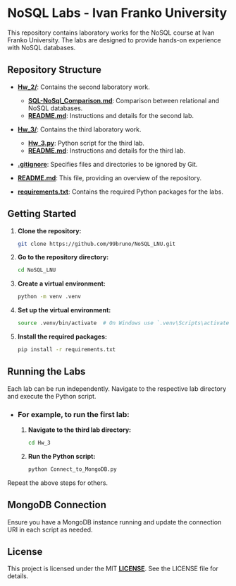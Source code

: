 # NoSQL Labs - Ivan Franko University

This repository contains laboratory works for the NoSQL course at Ivan Franko University. The labs are designed to provide hands-on experience with NoSQL databases.

## Repository Structure

- **[Hw_2/](Hw_2/)**: Contains the second laboratory work.
  - **[SQL-NoSql_Comparison.md](Hw_2/SQL-NoSql_Comparison.md)**: Comparison between relational and NoSQL databases.
  - **[README.md](Hw_2/README.md)**: Instructions and details for the second lab.

- **[Hw_3/](Hw_3/)**: Contains the third laboratory work.
  - **[Hw_3.py](Hw_3/Connect_to_MongoDB.py)**: Python script for the third lab.
  - **[README.md](Hw_3/README.md)**: Instructions and details for the third lab.

- **[.gitignore](.gitignore)**: Specifies files and directories to be ignored by Git.
- **[README.md](README.md)**: This file, providing an overview of the repository.
- **[requirements.txt](requirements.txt)**: Contains the required Python packages for the labs.

## Getting Started

1. **Clone the repository:**
   ```sh
   git clone https://github.com/99bruno/NoSQL_LNU.git
   ```
2. **Go to the repository directory:**
   ```sh
   cd NoSQL_LNU
   ```
   
3. **Create a virtual environment:**
    ```sh
    python -m venv .venv
    ```
   
4. **Set up the virtual environment:**
    ```sh
    source .venv/bin/activate  # On Windows use `.venv\Scripts\activate`
    ```

5. **Install the required packages:**
    ```sh
    pip install -r requirements.txt
    ```

## Running the Labs

Each lab can be run independently. Navigate to the respective lab directory and execute the Python script.

- ### For example, to run the first lab:

  1. **Navigate to the third lab directory:**
      ```sh
      cd Hw_3
      ```

  2. **Run the Python script:**
      ```sh
      python Connect_to_MongoDB.py
      ```

Repeat the above steps for others.

## MongoDB Connection

Ensure you have a MongoDB instance running and update the connection URI in each script as needed.

## License

This project is licensed under the MIT **[LICENSE](LICENSE)**. See the LICENSE file for details.